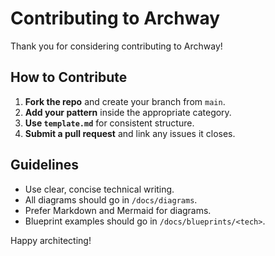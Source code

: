 # Contributing to Archway

Thank you for considering contributing to Archway!

## How to Contribute

1. **Fork the repo** and create your branch from `main`.
2. **Add your pattern** inside the appropriate category.
3. **Use `template.md`** for consistent structure.
4. **Submit a pull request** and link any issues it closes.

## Guidelines

- Use clear, concise technical writing.
- All diagrams should go in `/docs/diagrams`.
- Prefer Markdown and Mermaid for diagrams.
- Blueprint examples should go in `/docs/blueprints/<tech>`.

Happy architecting!

